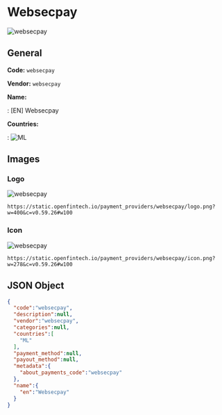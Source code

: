 
# Websecpay 
![websecpay](https://static.openfintech.io/payment_providers/websecpay/logo.png?w=400&c=v0.59.26#w100)  

## General 
 
**Code:** `websecpay` 
 
**Vendor:** `websecpay` 
 
**Name:** 
 
:	[EN] Websecpay 
 
 
**Countries:** 
 
:	![ML](https://cdnjs.cloudflare.com/ajax/libs/flag-icon-css/3.3.0/flags/4x3/ml.svg#w24)  

## Images 

### Logo 
 
![websecpay](https://static.openfintech.io/payment_providers/websecpay/logo.png?w=400&c=v0.59.26#w100)  

```
https://static.openfintech.io/payment_providers/websecpay/logo.png?w=400&c=v0.59.26#w100
```  

### Icon 
 
![websecpay](https://static.openfintech.io/payment_providers/websecpay/icon.png?w=278&c=v0.59.26#w100)  

```
https://static.openfintech.io/payment_providers/websecpay/icon.png?w=278&c=v0.59.26#w100
```  

## JSON Object 

```json
{
  "code":"websecpay",
  "description":null,
  "vendor":"websecpay",
  "categories":null,
  "countries":[
    "ML"
  ],
  "payment_method":null,
  "payout_method":null,
  "metadata":{
    "about_payments_code":"websecpay"
  },
  "name":{
    "en":"Websecpay"
  }
}
```  
